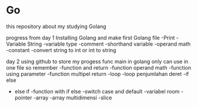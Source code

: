 # Go
this repository about my studying Golang

progress from day 1
Installing Golang and make first Golang file
 -Print
 -Variable String
 -variable type
 -comment
 -shorthand variable
 -operand math
 -constant
 -convert string to int or int to string
 
 day 2
using github to store my progess
func main in golang only can use in one file so remember
 -function and return
 -function operand math
 -function using parameter
 -function multipel return
 -loop
 -loop penjumlahan deret
 -if else
- else if
 -function with if else
 -switch case and default
 -variabel room
 -pointer
 -array 
 -array multidimensi
 -slice 

